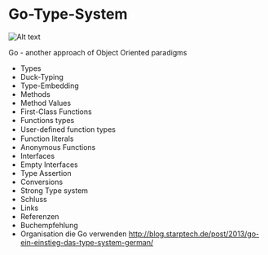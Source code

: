 Go-Type-System
==============
![Alt text](http://blog.starptech.de/wp-content/uploads/2013/09/gopher-color.jpg "Optional title")

Go - another approach of Object Oriented paradigms 
*   Types
*   Duck-Typing
*   Type-Embedding
*   Methods
*   Method Values
*   First-Class Functions
*   Functions types
*   User-deﬁned function types
*   Function literals
*   Anonymous Functions
*   Interfaces
*   Empty Interfaces
*   Type Assertion
*   Conversions
*   Strong Type system
*   Schluss
*   Links
*   Referenzen
*   Buchempfehlung
*   Organisation die Go verwenden
http://blog.starptech.de/post/2013/go-ein-einstieg-das-type-system-german/
